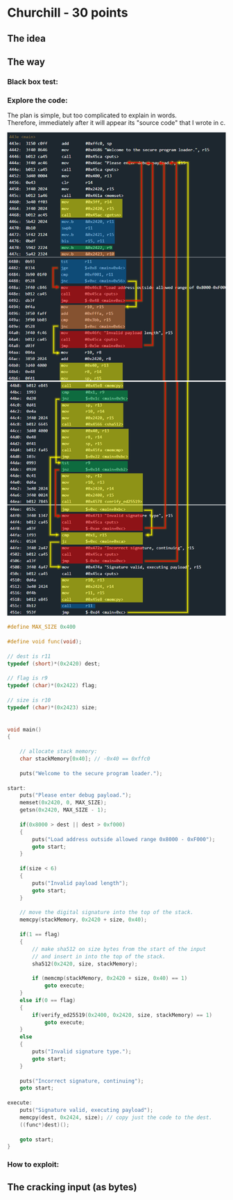 # Churchill - 30 points
 
## The idea

## The way

### Black box test:

### Explore the code:

The plan is simple, but too complicated to explain in words.<br />
Therefore, immediately after it will appear its "source code" that I wrote in c.

<img src="./21.1.png"></img>
<img src="./21.2.png"></img>

```c
#define MAX_SIZE 0x400

#define void func(void);

// dest is r11
typedef (short)*(0x2420) dest;

// flag is r9
typedef (char)*(0x2422) flag;

// size is r10
typedef (char)*(0x2423) size;


void main()
{

    // allocate stack memory:
    char stackMemory[0x40]; // -0x40 == 0xffc0

    puts("Welcome to the secure program loader.");

start:
    puts("Please enter debug payload.");
    memset(0x2420, 0, MAX_SIZE);
    getsn(0x2420, MAX_SIZE - 1);

    if(0x8000 > dest || dest > 0xf000)
    {
        puts("Load address outside allowed range 0x8000 - 0xF000");
        goto start;
    }
    
    if(size < 6)
    {
        puts("Invalid payload length");
        goto start;
    }

    // move the digital signature into the top of the stack.
    memcpy(stackMemory, 0x2420 + size, 0x40); 

    if(1 == flag)
    {
        // make sha512 on size bytes from the start of the input
        // and insert in into the top of the stack.
        sha512(0x2420, size, stackMemory);
        
        if (memcmp(stackMemory, 0x2420 + size, 0x40) == 1)
            goto execute;
    }
    else if(0 == flag)
    {
        if(verify_ed25519(0x2400, 0x2420, size, stackMemory) == 1)
            goto execute;
    }
    else
    {
        puts("Invalid signature type.");
        goto start;
    }

    puts("Incorrect signature, continuing");
    goto start;
        
execute:
    puts("Signature valid, executing payload");
    memcpy(dest, 0x2424, size); // copy just the code to the dest.
    ((func*)dest)();

    goto start;
}
```

### How to exploit:


## The cracking input (as bytes)
```

```